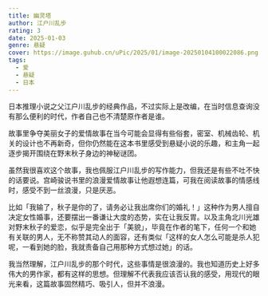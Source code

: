 ```yaml
---
title: 幽灵塔
author: 江户川乱步
rating: 3
date: 2025-01-03
genre: 悬疑
cover: https://image.guhub.cn/uPic/2025/01/image-20250104100022086.png
tags:
  - 爱
  - 悬疑
  - 日本
---
```


日本推理小说之父江户川乱步的经典作品，不过实际上是改编，在当时信息查询没有那么便利的时代，作者自己也不清楚原作者是谁。

故事里争夺美丽女子的爱情故事在当今可能会显得有些俗套，密室、机械齿轮、机关的设计也不再新奇，但你仍然能在这本书里感受到悬疑小说的乐趣，和主角一起逐步揭开围绕在野末秋子身边的神秘谜团。

虽然我很喜欢这个故事，我也佩服江户川乱步的写作能力，但我还是有些不吐不快的话要说。宫崎骏说书里的浪漫爱情故事让他遐想连篇，可我在阅读故事的情感线时，感受不到一丝浪漫，只是厌恶。

比如「我输了，秋子是你的了，请务必让我出席你们的婚礼！」这种作为男人擅自决定女性婚事，还要摆出一番谦让大度的态势，实在让我反胃。以及主角北川光雄对野末秋子的爱恋，似乎是完全出于「美貌」，毕竟在作者的笔下，任何一个和她有关联的男人，无不称赞其动人的面容，还有类似「这样的女人怎么可能是杀人犯呢，一看到她的脸，我就责备自己用那种方式想过她」的话。

我当然理解，江户川乱步的那个时代，这些事情是很浪漫的。我也知道历史上好多伟大的男作家，都有这样的思想。但理解不代表我应该否认我的感受，用现代的眼光来看，这篇故事固然精巧、吸引人，但并不浪漫。
